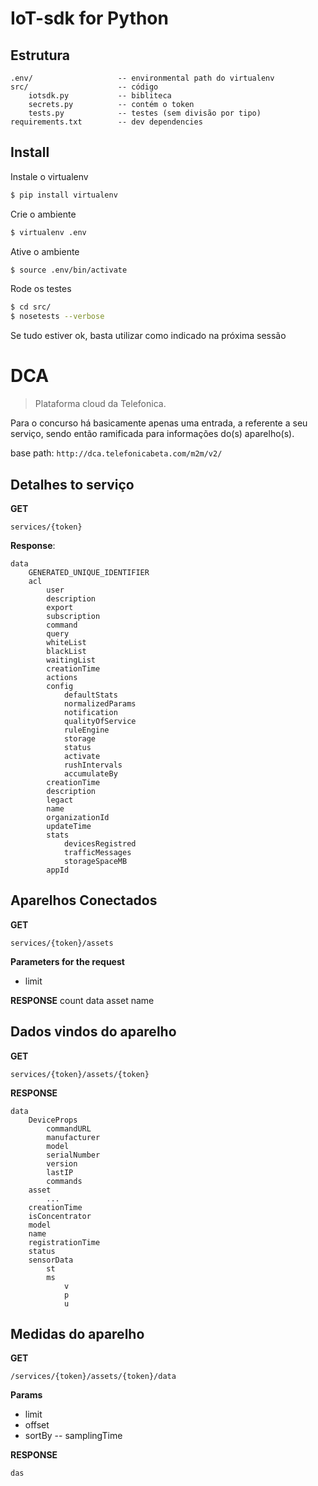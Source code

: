 IoT-sdk for Python
===

Estrutura
---
```
.env/                   -- environmental path do virtualenv
src/                    -- código
    iotsdk.py           -- bibliteca
    secrets.py          -- contém o token
    tests.py            -- testes (sem divisão por tipo)
requirements.txt        -- dev dependencies
```

Install
---

Instale o virtualenv

```bash
$ pip install virtualenv
```

Crie o ambiente
```bash
$ virtualenv .env
```

Ative o ambiente
```bash
$ source .env/bin/activate
```

Rode os testes
```bash
$ cd src/
$ nosetests --verbose
```

Se tudo estiver ok, basta utilizar como indicado na próxima sessão



DCA
===
> Plataforma cloud da Telefonica.

Para o concurso há basicamente apenas uma entrada, a referente a seu serviço, sendo então ramificada para informações do(s) aparelho(s).

base path: `http://dca.telefonicabeta.com/m2m/v2/`


Detalhes to serviço
---
**GET**
```
services/{token}
```

**Response**:
```
data
    GENERATED_UNIQUE_IDENTIFIER
    acl
        user
        description
        export
        subscription
        command
        query
        whiteList
        blackList
        waitingList
        creationTime
        actions
        config
            defaultStats
            normalizedParams
            notification
            qualityOfService
            ruleEngine
            storage
            status
            activate
            rushIntervals
            accumulateBy
        creationTime
        description
        legact
        name
        organizationId
        updateTime
        stats
            devicesRegistred
            trafficMessages
            storageSpaceMB
        appId
``` 

Aparelhos Conectados
---
**GET**
```
services/{token}/assets
```

**Parameters for the request**

-   limit


**RESPONSE**
count
data
    asset
    name


Dados vindos do aparelho
---
**GET**
```
services/{token}/assets/{token}
```

**RESPONSE**
```
data
    DeviceProps
        commandURL
        manufacturer
        model
        serialNumber
        version
        lastIP
        commands
    asset
        ...
    creationTime
    isConcentrator
    model
    name
    registrationTime
    status
    sensorData
        st
        ms
            v
            p
            u    

```

Medidas do aparelho
---
**GET**
```
/services/{token}/assets/{token}/data
```

**Params**

-   limit
-   offset
-   sortBy
    --  samplingTime

**RESPONSE**
```
das
```

